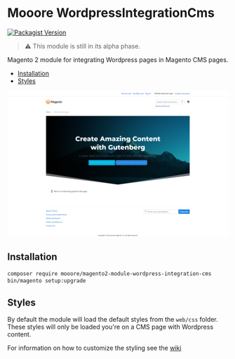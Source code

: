 # Mooore WordpressIntegrationCms

[![Packagist Version](https://img.shields.io/packagist/v/mooore/magento2-module-wordpress-integration-cms)](https://packagist.org/packages/mooore/magento2-module-wordpress-integration-cms)

> :warning: This module is still in its alpha phase.

Magento 2 module for integrating Wordpress pages in Magento CMS pages.

- [Installation](#installation)
- [Styles](#styles)

![Magento screenshot](docs/magento-screenshot.png)

## Installation

```shell script
composer require mooore/magento2-module-wordpress-integration-cms
bin/magento setup:upgrade
```

## Styles

By default the module will load the default styles from the `web/css` folder.
These styles will only be loaded you're on a CMS page with Wordpress content.

For information on how to customize the styling see the [wiki](https://github.com/mooore-digital/magento2-module-wordpress-integration-cms//wiki/Styling)
